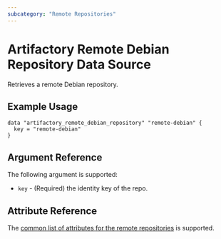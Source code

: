 ```yaml
---
subcategory: "Remote Repositories"
---
```

# Artifactory Remote Debian Repository Data Source

Retrieves a remote Debian repository.

## Example Usage

```hcl
data "artifactory_remote_debian_repository" "remote-debian" {
  key = "remote-debian"
}
```

## Argument Reference

The following argument is supported:

* `key` - (Required) the identity key of the repo.

## Attribute Reference

The [common list of attributes for the remote repositories](../resources/remote.md) is supported.